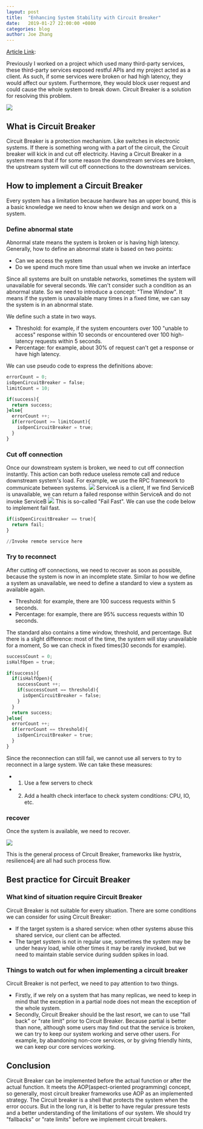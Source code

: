 ```yaml
---
layout: post
title:  "Enhancing System Stability with Circuit Breaker"
date:   2019-01-27 22:00:00 +0800
categories: blog
author: Joe Zhang
---
```


[Article Link](https://mp.weixin.qq.com/s?__biz=MzAxODcyNjEzNQ==&mid=2247486481&idx=1&sn=87aee20e301d87030be2636cd0a124b7&chksm=9bd0a189aca7289f0a5e8a91907d21e32bd367341251c713e76c2fd97f6f64c06379ad7c4f93&scene=21#wechat_redirect): 

Previously I worked on a project which used many third-party services, these third-party services exposed restful APIs and my project acted as a client.
As such, if some services were broken or had high latency, they would affect our system. Furthermore, they would block user request and could cause the whole system to break down.
Circuit Breaker is a solution for resolving this problem.

![](https://mmbiz.qpic.cn/mmbiz_png/oB5bd6W6hI31YcnTS8xgHlND7GJnk9vSd4AzVWGyFNonEC5CuA1A09St2nUJ20ViaT2CPWl9GEBzuiazRoasZiaKQ/640?wx_fmt=png&tp=webp&wxfrom=5&wx_lazy=1&wx_co=1)

## What is Circuit Breaker

Circuit Breaker is a protection mechanism. Like switches in electronic systems. If there is something wrong with a part of the circuit, the Circuit breaker will kick in and cut off electricity. Having a Circuit Breaker in a system means that if for some reason the downstream services are broken, the upstream system will cut off connections to the downstream services.

## How to implement a Circuit Breaker

Every system has a limitation because hardware has an upper bound, this is a basic knowledge we need to know when we design and work on a system.

### Define abnormal state

Abnormal state means the system is broken or is having high latency. Generally, how to define an abnormal state is based on two points:
- Can we access the system
- Do we spend much more time than usual when we invoke an interface

Since all systems are built on unstable networks, sometimes the system will unavailable for several seconds. We can't consider such a condition as an abnormal state. So we need to introduce a concept: "Time Window". It means if the system is unavailable many times in a fixed time, we can say the system is in an abnormal state.

We define such a state in two ways.
- Threshold: for example, if the system encounters over 100 "unable to access" response within 10 seconds or encountered over 100 high-latency requests within 5 seconds.
- Percentage: for example, about 30% of request can't get a response or have high latency.

We can use pseudo code to express the definitions above:

```python
errorCount = 0;
isOpenCircuitBreaker = false;
limitCount = 10;

if(success){
  return success;
}else{
  errorCount ++;
  if(errorCount >= limitCount){
    isOpenCircuitBreaker = true;
  }
}

```

### Cut off connection

Once our downstream system is broken, we need to cut off connection instantly. This action can both reduce useless remote call and reduce downstream system's load.
For example, we use the RPC framework to communicate between systems.
![](https://mmbiz.qpic.cn/mmbiz_png/oB5bd6W6hI31YcnTS8xgHlND7GJnk9vS47MgWD0aWMEqAYpvxibphTppSvBia6tRo3wpDgBgTKys8MqtgzwcqWXw/640?wx_fmt=png&tp=webp&wxfrom=5&wx_lazy=1&wx_co=1)
ServiceA is a client, If we find ServiceB is unavailable, we can return a failed response within ServiceA and do not invoke ServiceB
![](https://mmbiz.qpic.cn/mmbiz_png/oB5bd6W6hI31YcnTS8xgHlND7GJnk9vS7HACeboGiaUlzjRXWJhR2nGMJQIYkfAxZE1TRfTIXME68kC6YPmRaIg/640?wx_fmt=png&tp=webp&wxfrom=5&wx_lazy=1&wx_co=1)
This is so-called "Fail Fast". We can use the code below to implement fail fast.

```python
if(isOpenCircuitBreaker == true){
  return fail;
}

//Invoke remote service here

```
### Try to reconnect

After cutting off connections, we need to recover as soon as possible, because the system is now in an incomplete state. Similar to how we define a system as unavailable, we need to define a standard to view a system as available again.
- Threshold: for example, there are 100 success requests within 5 seconds.
- Percentage: for example, there are 95% success requests within 10 seconds.

The standard also contains a time window, threshold, and percentage. But there is a slight difference: most of the time, the system will stay unavailable for a moment, So we can check in fixed times(30 seconds for example).

```python
successCount = 0;
isHalfOpen = true;

if(success){
  if(isHalfOpen){
    successCount ++;
    if(successCount == threshold){
      isOpenCircuitBreaker = false;
    }
  }
  return success;
}else{
  errorCount ++;
  if(errorCount == threshold){
    isOpenCircuitBreaker = true;
  }
}

```
Since the reconnection can still fail, we cannot use all servers to try to reconnect in a large system. We can take these measures:
- 1. Use a few servers to check
- 2. Add a health check interface to check system conditions: CPU, IO, etc.

### recover

Once the system is available, we need to recover.

![](https://mmbiz.qpic.cn/mmbiz_png/oB5bd6W6hI31YcnTS8xgHlND7GJnk9vSUGPwicRFU6xJeNPxzKOWEhlM3yKSVdEfk1nusm5FfnRm1WyYkOVybBg/640?wx_fmt=png&tp=webp&wxfrom=5&wx_lazy=1&wx_co=1)

This is the general process of Circuit Breaker, frameworks like hystrix, resilience4j are all had such process flow.

## Best practice for Circuit Breaker

### What kind of situation require Circuit Breaker

Circuit Breaker is not suitable for every situation. There are some conditions we can consider for using Circuit Breaker:
- If the target system is a shared service: when other systems abuse this shared service, our client can be affected.
- The target system is not in regular use, sometimes the system may be under heavy load, while other times it may be rarely invoked, but we need to maintain stable service during sudden spikes in load.

### Things to watch out for when implementing a circuit breaker

Circuit Breaker is not perfect, we need to pay attention to two things.
- Firstly, if we rely on a system that has many replicas, we need to keep in mind that the exception in a partial node does not mean the exception of the whole system.
- Secondly, Circuit Breaker should be the last resort, we can to use "fall back" or "rate limit" prior to Circuit Breaker. Because partial is better than none, although some users may find out that the service is broken, we can try to keep our system working and serve other users. For example, by abandoning non-core services, or by giving friendly hints, we can keep our core services working.

## Conclusion

Circuit Breaker can be implemented before the actual function or after the actual function. It meets the AOP(aspect-oriented programming) concept, so generally, most circuit breaker frameworks use AOP as an implemented strategy.
The Circuit breaker is a shell that protects the system when the error occurs. But in the long run, it is better to have regular pressure tests and a better understanding of the limitations of our system. We should try "fallbacks" or "rate limits" before we implement circuit breakers.
